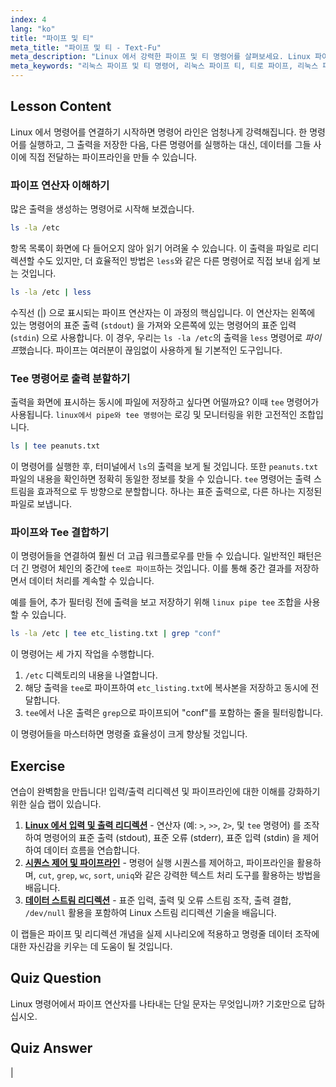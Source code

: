 ```yaml
---
index: 4
lang: "ko"
title: "파이프 및 티"
meta_title: "파이프 및 티 - Text-Fu"
meta_description: "Linux 에서 강력한 파이프 및 티 명령어를 살펴보세요. Linux 파이프 티 조합으로 명령어를 연결하고 출력을 화면과 파일 모두로 리디렉션하는 방법을 알아보세요. 이 가이드는 고급 명령줄 데이터 흐름을 위해 티로 파이프하는 방법을 다룹니다."
meta_keywords: "리눅스 파이프 및 티 명령어, 리눅스 파이프 티, 티로 파이프, 리눅스 파이프, 티 명령어, stdout, stdin, 명령줄 리디렉션, 리눅스 튜토리얼"
---
```


## Lesson Content

Linux 에서 명령어를 연결하기 시작하면 명령어 라인은 엄청나게 강력해집니다. 한 명령어를 실행하고, 그 출력을 저장한 다음, 다른 명령어를 실행하는 대신, 데이터를 그들 사이에 직접 전달하는 파이프라인을 만들 수 있습니다.

### 파이프 연산자 이해하기

많은 출력을 생성하는 명령어로 시작해 보겠습니다.

```bash
ls -la /etc
```

항목 목록이 화면에 다 들어오지 않아 읽기 어려울 수 있습니다. 이 출력을 파일로 리디렉션할 수도 있지만, 더 효율적인 방법은 `less`와 같은 다른 명령어로 직접 보내 쉽게 보는 것입니다.

```bash
ls -la /etc | less
```

수직선 (|) 으로 표시되는 파이프 연산자는 이 과정의 핵심입니다. 이 연산자는 왼쪽에 있는 명령어의 표준 출력 (`stdout`) 을 가져와 오른쪽에 있는 명령어의 표준 입력 (`stdin`) 으로 사용합니다. 이 경우, 우리는 `ls -la /etc`의 출력을 `less` 명령어로 *파이프*했습니다. 파이프는 여러분이 끊임없이 사용하게 될 기본적인 도구입니다.

### Tee 명령어로 출력 분할하기

출력을 화면에 표시하는 동시에 파일에 저장하고 싶다면 어떨까요? 이때 `tee` 명령어가 사용됩니다. `linux에서 pipe와 tee 명령어`는 로깅 및 모니터링을 위한 고전적인 조합입니다.

```bash
ls | tee peanuts.txt
```

이 명령어를 실행한 후, 터미널에서 `ls`의 출력을 보게 될 것입니다. 또한 `peanuts.txt` 파일의 내용을 확인하면 정확히 동일한 정보를 찾을 수 있습니다. `tee` 명령어는 출력 스트림을 효과적으로 두 방향으로 분할합니다. 하나는 표준 출력으로, 다른 하나는 지정된 파일로 보냅니다.

### 파이프와 Tee 결합하기

이 명령어들을 연결하여 훨씬 더 고급 워크플로우를 만들 수 있습니다. 일반적인 패턴은 더 긴 명령어 체인의 중간에 `tee로 파이프`하는 것입니다. 이를 통해 중간 결과를 저장하면서 데이터 처리를 계속할 수 있습니다.

예를 들어, 추가 필터링 전에 출력을 보고 저장하기 위해 `linux pipe tee` 조합을 사용할 수 있습니다.

```bash
ls -la /etc | tee etc_listing.txt | grep "conf"
```

이 명령어는 세 가지 작업을 수행합니다.

1. `/etc` 디렉토리의 내용을 나열합니다.
2. 해당 출력을 `tee`로 파이프하여 `etc_listing.txt`에 복사본을 저장하고 동시에 전달합니다.
3. `tee`에서 나온 출력은 `grep`으로 파이프되어 "conf"를 포함하는 줄을 필터링합니다.

이 명령어들을 마스터하면 명령줄 효율성이 크게 향상될 것입니다.

## Exercise

연습이 완벽함을 만듭니다! 입력/출력 리디렉션 및 파이프라인에 대한 이해를 강화하기 위한 실습 랩이 있습니다.

1. **[Linux 에서 입력 및 출력 리디렉션](https://labex.io/ko/labs/comptia-redirecting-input-and-output-in-linux-590840)** - 연산자 (예: `>`, `>>`, `2>`, 및 `tee` 명령어) 를 조작하여 명령어의 표준 출력 (stdout), 표준 오류 (stderr), 표준 입력 (stdin) 을 제어하여 데이터 흐름을 연습합니다.
2. **[시퀀스 제어 및 파이프라인](https://labex.io/ko/labs/linux-sequence-control-and-pipeline-17994)** - 명령어 실행 시퀀스를 제어하고, 파이프라인을 활용하며, `cut`, `grep`, `wc`, `sort`, `uniq`와 같은 강력한 텍스트 처리 도구를 활용하는 방법을 배웁니다.
3. **[데이터 스트림 리디렉션](https://labex.io/ko/labs/linux-data-stream-redirection-17995)** - 표준 입력, 출력 및 오류 스트림 조작, 출력 결합, `/dev/null` 활용을 포함하여 Linux 스트림 리디렉션 기술을 배웁니다.

이 랩들은 파이프 및 리디렉션 개념을 실제 시나리오에 적용하고 명령줄 데이터 조작에 대한 자신감을 키우는 데 도움이 될 것입니다.

## Quiz Question

Linux 명령어에서 파이프 연산자를 나타내는 단일 문자는 무엇입니까? 기호만으로 답하십시오.

## Quiz Answer

|

